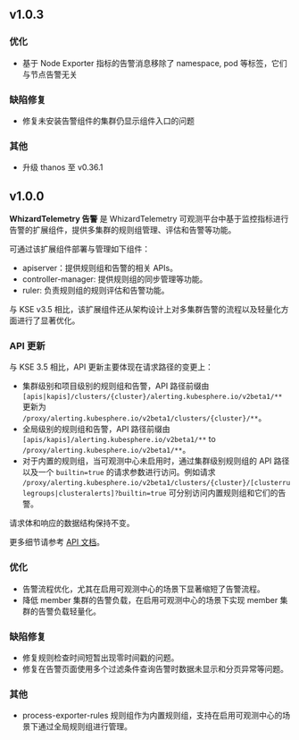 <!---
Please do not delete this line of version tag
RELEASE_MARK v4.1.2 RELEASE_MARK
Please do not delete this line of version tag
-->
## v1.0.3

### 优化

- 基于 Node Exporter 指标的告警消息移除了 namespace, pod 等标签，它们与节点告警无关

### 缺陷修复

- 修复未安装告警组件的集群仍显示组件入口的问题

### 其他

- 升级 thanos 至 v0.36.1

<!---
Please do not delete this line of version tag
RELEASE_MARK v4.1.0 RELEASE_MARK
Please do not delete this line of version tag
-->

## v1.0.0

**WhizardTelemetry 告警** 是 WhizardTelemetry 可观测平台中基于监控指标进行告警的扩展组件，提供多集群的规则组管理、评估和告警等功能。

可通过该扩展组件部署与管理如下组件：

- apiserver：提供规则组和告警的相关 APIs。
- controller-manager: 提供规则组的同步管理等功能。
- ruler: 负责规则组的规则评估和告警功能。

与 KSE v3.5 相比，该扩展组件还从架构设计上对多集群告警的流程以及轻量化方面进行了显著优化。

### API 更新

与 KSE 3.5 相比，API 更新主要体现在请求路径的变更上：

- 集群级别和项目级别的规则组和告警，API 路径前缀由 `[apis|kapis]/clusters/{cluster}/alerting.kubesphere.io/v2beta1/**` 更新为 `/proxy/alerting.kubesphere.io/v2beta1/clusters/{cluster}/**`。
- 全局级别的规则组和告警，API 路径前缀由 `[apis/kapis]/alerting.kubesphere.io/v2beta1/**` to `/proxy/alerting.kubesphere.io/v2beta1/**`。
- 对于内置的规则组，当可观测中心未启用时，通过集群级别规则组的 API 路径以及一个 `builtin=true` 的请求参数进行访问。例如请求 `/proxy/alerting.kubesphere.io/v2beta1/clusters/{cluster}/[clusterrulegroups|clusteralerts]?builtin=true` 可分别访问内置规则组和它们的告警。

请求体和响应的数据结构保持不变。

更多细节请参考 [API 文档](https://github.com/kubesphere-extensions/kse-extensions/blob/v4.1.0/whizard-alerting/api_zh.md)。

### 优化

- 告警流程优化，尤其在启用可观测中心的场景下显著缩短了告警流程。
- 降低 member 集群的告警负载，在启用可观测中心的场景下实现 member 集群的告警负载轻量化。

### 缺陷修复

- 修复规则检查时间短暂出现零时间戳的问题。
- 修复在告警页面使用多个过滤条件查询告警时数据未显示和分页异常等问题。

### 其他

- process-exporter-rules 规则组作为内置规则组，支持在启用可观测中心的场景下通过全局规则组进行管理。